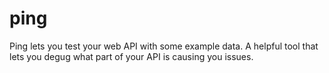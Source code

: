 # ping
Ping lets you test your web API with some example data. A helpful tool that lets you degug what part of your API is causing you issues.
